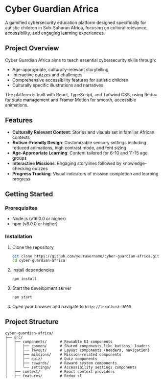 # Cyber Guardian Africa

A gamified cybersecurity education platform designed specifically for autistic children in Sub-Saharan Africa, focusing on cultural relevance, accessibility, and engaging learning experiences.

## Project Overview

Cyber Guardian Africa aims to teach essential cybersecurity skills through:

- Age-appropriate, culturally-relevant storytelling
- Interactive quizzes and challenges
- Comprehensive accessibility features for autistic children
- Culturally specific illustrations and narratives

The platform is built with React, TypeScript, and Tailwind CSS, using Redux for state management and Framer Motion for smooth, accessible animations.

## Features

- **Culturally Relevant Content**: Stories and visuals set in familiar African contexts
- **Autism-Friendly Design**: Customizable sensory settings including reduced animations, high contrast mode, and font sizing
- **Age-Appropriate Learning**: Content tailored for 6-10 and 11-15 age groups
- **Interactive Missions**: Engaging storylines followed by knowledge-checking quizzes
- **Progress Tracking**: Visual indicators of mission completion and learning progress

## Getting Started

### Prerequisites

- Node.js (v16.0.0 or higher)
- npm (v8.0.0 or higher)

### Installation

1. Clone the repository
   ```bash
   git clone https://github.com/yourusername/cyber-guardian-africa.git
   cd cyber-guardian-africa
   ```

2. Install dependencies
   ```bash
   npm install
   ```

3. Start the development server
   ```bash
   npm start
   ```

4. Open your browser and navigate to `http://localhost:3000`

## Project Structure

```
cyber-guardian-africa/
├── src/
│   ├── components/      # Reusable UI components
│   │   ├── common/      # Shared components like buttons, loaders
│   │   ├── layout/      # Layout components (headers, navigation)
│   │   ├── missions/    # Mission-related components
│   │   ├── quiz/        # Quiz components
│   │   ├── rewards/     # Reward system components
│   │   └── settings/    # Accessibility settings components
│   ├── context/         # React context providers
│   ├── features/        # Redux sl
